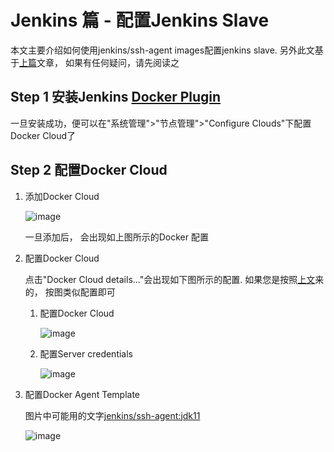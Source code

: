 # Jenkins 篇 - 配置Jenkins Slave
本文主要介绍如何使用jenkins/ssh-agent images配置jenkins slave. 另外此文基于[上篇](jenkins.md)文章， 如果有任何疑问，请先阅读之

## Step 1 安装Jenkins [Docker Plugin](https://plugins.jenkins.io/docker-plugin/#releases)

   一旦安装成功，便可以在"系统管理">"节点管理">"Configure Clouds"下配置Docker Cloud了  

## Step 2 配置Docker Cloud
   
   1. 添加Docker Cloud
   
      ![image](../../images/screenshot-127.0.0.1_8080-2021.09.06-15_30_17.png)
      
      一旦添加后， 会出现如上图所示的Docker 配置
   2. 配置Docker Cloud
   
      点击"Docker Cloud details..."会出现如下图所示的配置. 如果您是按照[上文](jenkins.md)来的， 按图类似配置即可
   
      1. 配置Docker Cloud

         ![image](../../images/docker_cloud_config.png)
   
      2. 配置Server credentials

         ![image](../../images/x_509.png)
   
   3. 配置Docker Agent Template

      图片中可能用的文字[jenkins/ssh-agent:jdk11](https://hub.docker.com/r/jenkins/ssh-agent)
    
      ![image](../../images/docker_template_conf.png)
